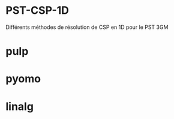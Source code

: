 # PST-CSP-1D
Différents méthodes de résolution de CSP en 1D pour le PST 3GM 


# pulp
# pyomo
# linalg